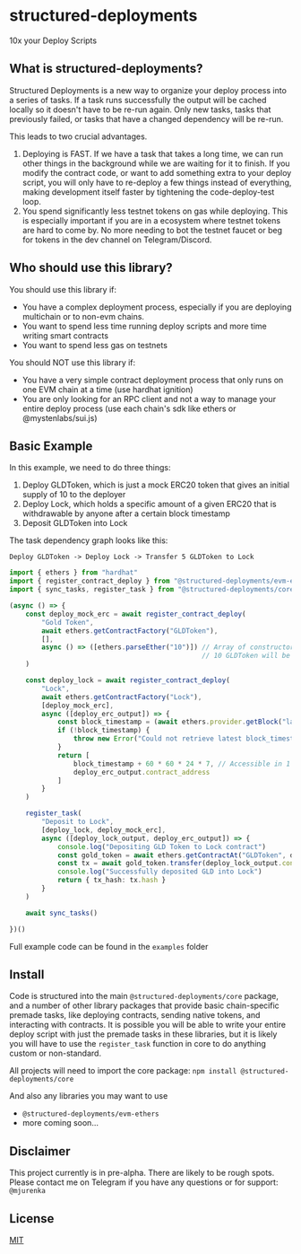 # structured-deployments
10x your Deploy Scripts

## What is structured-deployments?
Structured Deployments is a new way to organize your deploy process into a series of tasks. If a task runs successfully the output will be cached locally so it doesn't have to be re-run again. Only new tasks, tasks that previously failed, or tasks that have a changed dependency will be re-run.

This leads to two crucial advantages.

1. Deploying is FAST. If we have a task that takes a long time, we can run other things in the background while we are waiting for it to finish. If you modify the contract code, or want to add something extra to your deploy script, you will only have to re-deploy a few things instead of everything, making development itself faster by tightening the code-deploy-test loop.
2. You spend significantly less testnet tokens on gas while deploying. This is especially important if you are in a ecosystem where testnet tokens are hard to come by. No more needing to bot the testnet faucet or beg for tokens in the dev channel on Telegram/Discord.

## Who should use this library?

You should use this library if:
  - You have a complex deployment process, especially if you are deploying multichain or to non-evm chains.
  - You want to spend less time running deploy scripts and more time writing smart contracts
  - You want to spend less gas on testnets

You should NOT use this library if:
  - You have a very simple contract deployment process that only runs on one EVM chain at a time (use hardhat ignition)
  - You are only looking for an RPC client and not a way to manage your entire deploy process (use each chain's sdk like ethers or @mystenlabs/sui.js)

## Basic Example

In this example, we need to do three things:

1. Deploy GLDToken, which is just a mock ERC20 token that gives an initial supply of 10 to the deployer
2. Deploy Lock, which holds a specific amount of a given ERC20 that is withdrawable by anyone after a certain block timestamp
3. Deposit GLDToken into Lock

The task dependency graph looks like this:

`Deploy GLDToken -> Deploy Lock -> Transfer 5 GLDToken to Lock`

```typescript
import { ethers } from "hardhat"
import { register_contract_deploy } from "@structured-deployments/evm-ethers"
import { sync_tasks, register_task } from "@structured-deployments/core";

(async () => {
    const deploy_mock_erc = await register_contract_deploy(
        "Gold Token",
        await ethers.getContractFactory("GLDToken"),
        [],
        async () => ([ethers.parseEther("10")]) // Array of constructor args. In this situation, 
                                                // 10 GLDToken will be minted to deployer
    )

    const deploy_lock = await register_contract_deploy(
        "Lock",
        await ethers.getContractFactory("Lock"),
        [deploy_mock_erc],
        async ([deploy_erc_output]) => {
            const block_timestamp = (await ethers.provider.getBlock("latest"))?.timestamp
            if (!block_timestamp) {
                throw new Error("Could not retrieve latest block_timestamp")
            }
            return [
                block_timestamp + 60 * 60 * 24 * 7, // Accessible in 1 week
                deploy_erc_output.contract_address
            ]
        }
    )

    register_task(
        "Deposit to Lock",
        [deploy_lock, deploy_mock_erc],
        async ([deploy_lock_output, deploy_erc_output]) => {
            console.log("Depositing GLD Token to Lock contract")
            const gold_token = await ethers.getContractAt("GLDToken", deploy_erc_output.contract_address)
            const tx = await gold_token.transfer(deploy_lock_output.contract_address, ethers.parseEther("5"))
            console.log("Successfully deposited GLD into Lock")
            return { tx_hash: tx.hash }
        }
    )

    await sync_tasks()

})()
```


Full example code can be found in the `examples` folder


## Install

Code is structured into the main `@structured-deployments/core` package, and a number of other library packages that provide basic chain-specific premade tasks, like deploying contracts, sending native tokens, and interacting with contracts. It is possible you will be able to write your entire deploy script with just the premade tasks in these libraries, but it is likely you will have to use the `register_task` function in core to do anything custom or non-standard.

All projects will need to import the core package: `npm install @structured-deployments/core`

And also any libraries you may want to use
- `@structured-deployments/evm-ethers`
- more coming soon...

## Disclaimer

This project currently is in pre-alpha. There are likely to be rough spots. Please contact me on Telegram if you have any questions or for support: `@mjurenka`

## License

[MIT](LICENSE.md)